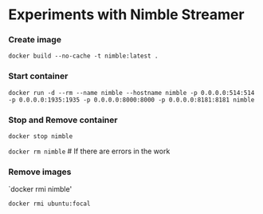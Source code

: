 # Experiments with Nimble Streamer


### Create image

`docker build --no-cache -t nimble:latest .`

### Start container

`docker run -d --rm --name nimble --hostname nimble -p 0.0.0.0:514:514 -p 0.0.0.0:1935:1935 -p 0.0.0.0:8000:8000 -p 0.0.0.0:8181:8181 nimble`

### Stop and Remove container

`docker stop nimble`

`docker rm nimble`  # If there are errors in the work

### Remove images

`docker rmi nimble'

`docker rmi ubuntu:focal`

